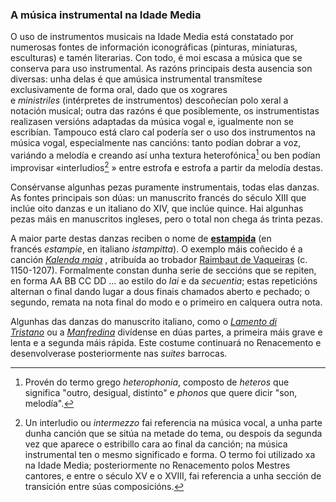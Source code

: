 ### A música instrumental na Idade Media

O uso de instrumentos musicais na Idade Media está constatado por numerosas fontes de información iconográficas (pinturas, miniaturas, esculturas) e tamén literarias. Con todo, é moi escasa a música que se conserva para uso instrumental. As razóns principais desta ausencia son diversas: unha delas é que amúsica instrumental transmítese exclusivamente de forma oral, dado que os xograres e _ministriles_ (intérpretes de instrumentos) descoñecían polo xeral a notación musical; outra das razóns é que posiblemente, os instrumentistas realizasen versións adaptadas da música vogal e, igualmente non se escribían. Tampouco está claro cal podería ser o uso dos instrumentos na música vogal, especialmente nas cancións: tanto podían dobrar a voz, variándo a melodía e creando así unha textura heterofónica[^def:heterofonía] ou ben podían improvisar «interludios[^def:interludio] » entre estrofa e estrofa a partir da melodía destas.

Consérvanse algunhas pezas puramente instrumentais, todas elas danzas. As fontes principais son dúas: un manuscrito francés do século XIII que inclúe oito danzas e un italiano do XIV, que inclúe quince. Hai algunhas pezas máis en manuscritos ingleses, pero o total non chega ás trinta pezas.

A maior parte destas danzas reciben o nome de [**estampida**][wiki:Estampida] (en francés _estampie_, en italiano _istampitta_). O exemplo máis coñecido é a canción [*Kalenda maia*][au:Kalenda] ,  atribuída ao trobador [Raimbaut de Vaqueiras][wiki:Rimbaut] (c. 1150-1207). Formalmente constan dunha serie de seccións que se repiten, en forma AA BB CC DD … ao estilo do _lai_ e da *secuentia*; estas repeticións alternan o final dando lugar a dous finais chamados aberto e pechado; o segundo, remata na nota final do modo e o primeiro en calquera outra nota.

Algunhas das danzas do manuscrito italiano, como o [*Lamento di Tristano*][au:Lamento] ou a [*Manfredina*][au:Manfredina] divídense en dúas partes, a primeira máis grave e lenta e a segunda máis rápida. Este costume continuará no Renacemento e desenvolverase posteriormente nas _suites_ barrocas.


<!--Enlaces á audicións: -->
[au:Kalenda]: https://open.spotify.com/track/3Dxbco3zdshEQe3JqmrDJt?si=f1a8f8deaffe4a25 "enlace á audición"
[au:Manfredina]: https://open.spotify.com/track/2XlLRKS5U6DER2z69sDnkF?si=380ae904992c427d "enlace á audición en Spotify"
[au:Lamento]: https://open.spotify.com/track/2XlLRKS5U6DER2z69sDnkF?si=380ae904992c427d "enlace á audición en Spotify"

<!--Enlaces á wikipedia: -->
[wiki:interludio]: https://es.wikipedia.org/wiki/Interludio "Consulta a definición de interludio na wikipedia"
[wiki:Estampida]: https://es.wikipedia.org/wiki/Estampida "enlace á wikipedia"
[wiki:Rimbaut]: https://es.wikipedia.org/wiki/Raimbaut_de_Vaqueiras "Accede á páxina de wikipedia"

<!-- Notas ao pé: -->
[^def:heterofonía]: Provén do termo grego *heterophonia*, composto de *heteros* que significa "outro, desigual, distinto" e *phonos* que quere dicir "son, melodía".
[^def:interludio]: Un interludio ou *intermezzo*  fai referencia na música vocal, a unha parte dunha canción que se sitúa na metade do tema, ou despois da segunda vez que aparece o estribillo cara ao final da canción; na música instrumental ten o mesmo significado e forma. O termo foi utilizado xa na Idade Media; posteriormente no Renacemento polos Mestres cantores, e entre o século XV e o XVIII, fai referencia a unha sección de transición entre súas composicións.